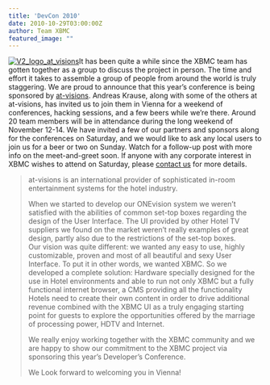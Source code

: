 ```yaml
---
title: 'DevCon 2010'
date: 2010-10-29T03:00:00Z
author: Team XBMC
featured_image: ""
---
```

[![](/sites/default/files/uploads/V2_logo_at_visions-101x101.png "V2_logo_at_visions")](https://www.at-visions.com/)It has been quite a while since the XBMC team has gotten together as a group to discuss the project in person. The time and effort it takes to assemble a group of people from around the world is truly staggering. We are proud to announce that this year’s conference is being sponsored by [at-visions](https://www.at-visions.com/). Andreas Krause, along with some of the others at at-visions, has invited us to join them in Vienna for a weekend of conferences, hacking sessions, and a few beers while we’re there. Around 20 team members will be in attendance during the long weekend of November 12-14. We have invited a few of our partners and sponsors along for the conferences on Saturday, and we would like to ask any local users to join us for a beer or two on Sunday. Watch for a follow-up post with more info on the meet-and-greet soon. If anyone with any corporate interest in XBMC wishes to attend on Saturday, please [contact us](/contact-kodi-team) for more details.

 
> at-visions is an international provider of sophisticated in-room entertainment systems for the hotel industry.
> 
>  When we started to develop our ONEvision system we weren’t satisfied with the abilities of common set-top boxes regarding the design of the User Interface. The UI provided by other Hotel TV suppliers we found on the market weren’t really examples of great design, partly also due to the restrictions of the set-top boxes.  
> Our vision was quite different: we wanted any easy to use, highly customizable, proven and most of all beautiful and sexy User Interface. To put it in other words, we wanted XBMC. So we developed a complete solution: Hardware specially designed for the use in Hotel environments and able to run not only XBMC but a fully functional internet browser, a CMS providing all the functionality Hotels need to create their own content in order to drive additional revenue combined with the XBMC UI as a truly engaging starting point for guests to explore the opportunities offered by the marriage of processing power, HDTV and Internet.
> 
>  We really enjoy working together with the XBMC community and we are happy to show our commitment to the XBMC project via sponsoring this year’s Developer’s Conference.
> 
>  We Look forward to welcoming you in Vienna!
> 
>   
